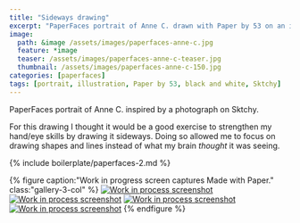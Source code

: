 ```yaml
---
title: "Sideways drawing"
excerpt: "PaperFaces portrait of Anne C. drawn with Paper by 53 on an iPad."
image: 
  path: &image /assets/images/paperfaces-anne-c.jpg 
  feature: *image
  teaser: /assets/images/paperfaces-anne-c-teaser.jpg
  thumbnail: /assets/images/paperfaces-anne-c-150.jpg
categories: [paperfaces]
tags: [portrait, illustration, Paper by 53, black and white, Sktchy]
---
```


PaperFaces portrait of Anne C. inspired by a photograph on Sktchy.

For this drawing I thought it would be a good exercise to strengthen my hand/eye skills by drawing it sideways. Doing so allowed me to focus on drawing shapes and lines instead of what my brain *thought* it was seeing.

{% include boilerplate/paperfaces-2.md %}

{% figure caption:"Work in progress screen captures Made with Paper." class:"gallery-3-col" %}
[![Work in process screenshot](/assets/images/paperfaces-anne-c-process-1-600.jpg)](/assets/images/paperfaces-anne-c-process-1-lg.jpg) [![Work in process screenshot](/assets/images/paperfaces-anne-c-process-2-600.jpg)](/assets/images/paperfaces-anne-c-process-2-lg.jpg) [![Work in process screenshot](/assets/images/paperfaces-anne-c-process-3-600.jpg)](/assets/images/paperfaces-anne-c-process-3-lg.jpg) [![Work in process screenshot](/assets/images/paperfaces-anne-c-process-4-600.jpg)](/assets/images/paperfaces-anne-c-process-4-lg.jpg)
{% endfigure %}

